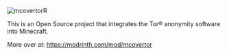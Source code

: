 ![mcovertorR](https://github.com/user-attachments/assets/3fc1d293-dbf0-4dcf-b409-7d027f7fa6a2)

This is an Open Source project that integrates the Tor® anonymity software into Minecraft.

More over at: https://modrinth.com/mod/mcovertor
